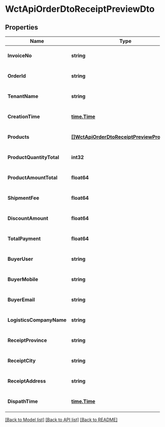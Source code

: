 # WctApiOrderDtoReceiptPreviewDto

## Properties
Name | Type | Description | Notes
------------ | ------------- | ------------- | -------------
**InvoiceNo** | **string** | 发票编号 | [optional] [default to null]
**OrderId** | **string** | 订单ID | [optional] [default to null]
**TenantName** | **string** | 店铺名称 | [optional] [default to null]
**CreationTime** | [**time.Time**](time.Time.md) | 创建时间 | [optional] [default to null]
**Products** | [**[]WctApiOrderDtoReceiptPreviewProductDto**](WCT.Api.Order.Dto.ReceiptPreviewProductDto.md) | 商品信息 | [optional] [default to null]
**ProductQuantityTotal** | **int32** | 数量合计 | [optional] [default to null]
**ProductAmountTotal** | **float64** | 商品金额合计 | [optional] [default to null]
**ShipmentFee** | **float64** | 运费 | [optional] [default to null]
**DiscountAmount** | **float64** | 优惠金额 | [optional] [default to null]
**TotalPayment** | **float64** | 支付合计 | [optional] [default to null]
**BuyerUser** | **string** | 买家姓名 | [optional] [default to null]
**BuyerMobile** | **string** | 买家手机号码 | [optional] [default to null]
**BuyerEmail** | **string** | 买家邮箱账号 | [optional] [default to null]
**LogisticsCompanyName** | **string** | 物流公司名称 | [optional] [default to null]
**ReceiptProvince** | **string** | 收货地址省 | [optional] [default to null]
**ReceiptCity** | **string** | 收货市 | [optional] [default to null]
**ReceiptAddress** | **string** | 收货地址 | [optional] [default to null]
**DispathTime** | [**time.Time**](time.Time.md) | 发货时间 | [optional] [default to null]

[[Back to Model list]](../README.md#documentation-for-models) [[Back to API list]](../README.md#documentation-for-api-endpoints) [[Back to README]](../README.md)

